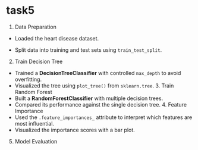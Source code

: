 # task5

1. Data Preparation
- Loaded the heart disease dataset.
 
- Split data into training and test sets using `train_test_split`.
2. Train Decision Tree
 - Trained a **DecisionTreeClassifier** with controlled `max_depth` to avoid overfitting.
- Visualized the tree using `plot_tree()` from `sklearn.tree`.
  3. Train Random Forest
- Built a **RandomForestClassifier** with multiple decision trees.
- Compared its performance against the single decision tree.
  4. Feature Importance
- Used the `.feature_importances_` attribute to interpret which features are most influential.
- Visualized the importance scores with a bar plot.
 5. Model Evaluation
 
